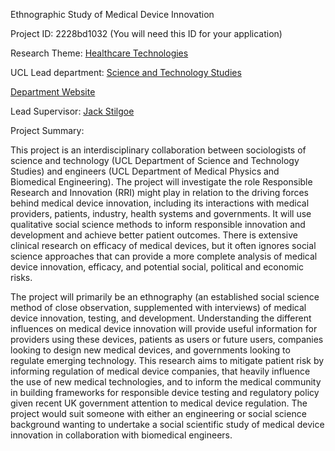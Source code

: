 Ethnographic Study of Medical Device Innovation

Project ID: 2228bd1032
(You will need this ID for your application)

Research Theme: [Healthcare Technologies](../themes/healthcare-technologies.md)

UCL Lead department: [Science and Technology Studies](../departments/science-and-technology-studies.md)

[Department Website](https://www.ucl.ac.uk/sts)

Lead Supervisor: [Jack Stilgoe](https://iris.ucl.ac.uk/iris/browse/profile?upi=JEZST74)

Project Summary:

This project is an interdisciplinary collaboration between sociologists of science and technology (UCL Department of Science and Technology Studies) and engineers (UCL Department of Medical Physics and Biomedical Engineering). The project will investigate the role Responsible Research and Innovation (RRI) might play in relation to the driving forces behind medical device innovation, including its interactions with medical providers, patients, industry, health systems and governments. It will use qualitative social science methods to inform responsible innovation and development and achieve better patient outcomes. There is extensive clinical research on efficacy of medical devices, but it often ignores social science approaches that can provide a more complete analysis of medical device innovation, efficacy, and potential social, political and economic risks. 
 
 The project will primarily be an ethnography (an established social science method of close observation, supplemented with interviews) of medical device innovation, testing, and development. Understanding the different influences on medical device innovation will provide useful information for providers using these devices, patients as users or future users, companies looking to design new medical devices, and governments looking to regulate emerging technology. This research aims to mitigate patient risk by informing regulation of medical device companies, that heavily influence the use of new medical technologies, and to inform the medical community in building frameworks for responsible device testing and regulatory policy given recent UK government attention to medical device regulation. The project would suit someone with either an engineering or social science background wanting to undertake a social scientific study of medical device innovation in collaboration with biomedical engineers.